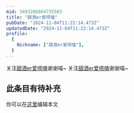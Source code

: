 ```yaml
---
mid: 3493286664735503
title: "甜酒er爱唠嗑"
pubDate: "2024-11-04T11:22:14.473Z"
updatedDate: "2024-11-04T11:22:14.473Z"
profile:
  {
    Nickname: ["甜酒er爱唠嗑"],
  }
---
```


关注[甜酒er爱唠嗑](https://space.bilibili.com/3493286664735503)谢谢喵~ 关注[甜酒er爱唠嗑](https://space.bilibili.com/3493286664735503)谢谢喵~

## 此条目有待补充
你可以在[这里](https://github.com/Yuhanawa/VTuber.ICU/edit/master/src/content/v/甜酒er爱唠嗑/index.md)编辑本文
